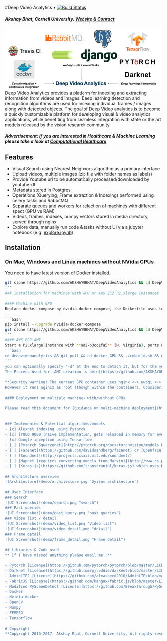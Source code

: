 #Deep Video Analytics  •  [![Build Status](https://travis-ci.org/AKSHAYUBHAT/DeepVideoAnalytics.svg?branch=master)](https://travis-ci.org/AKSHAYUBHAT/DeepVideoAnalytics)
##### Akshay Bhat, Cornell University. [Website & Contact](http://www.akshaybhat.com)       
![Banner](demo/banner.png "banner")
Deep Video Analytics provides a platform for indexing and extracting information from videos and images.
Deep learning detection and recognition algorithms are used for indexing individual frames / images along with 
detected objects. The goal of Deep Video analytics is to become a quickly customizable platform for developing 
visual & video analytics applications, while benefiting from seamless integration with state or the art models released
by the vision research community.

##### Advertisement: If you are interested in Healthcare & Machine Learning please take a look at [Computational Healthcare](http://www.computationalhealthcare.com) 

## Features
- Visual Search using Nearest Neighbors algorithm as a primary interface
- Upload videos, multiple images (zip file with folder names as labels)
- Provide Youtube url to be automatically processed/downloaded by youtube-dl
- Metadata stored in Postgres
- Operations (Querying, Frame extraction & Indexing) performed using celery tasks and RabbitMQ
- Separate queues and workers for selection of machines with different spect (GPU vs RAM) 
- Videos, frames, indexes, numpy vectors stored in media directory, served through nginx
- Explore data, manually run code & tasks without UI via a jupyter notebook (e.g. [explore.ipynb](https://github.com/AKSHAYUBHAT/DeepVideoAnalytics/blob/master/explore.ipynb))

## Installation

### On Mac, Windows and Linux machines without NVidia GPUs
You need to have latest version of Docker installed.
````bash
git clone https://github.com/AKSHAYUBHAT/DeepVideoAnalytics && cd DeepVideoAnalytics/docker && docker-compose up 
```
### Installation for machines with GPU or AWS EC2 P2.xlarge instances

#### Machine with GPU
Replace docker-compose by nvidia-docker-compose, the Dockerfile uses tensorflow gpu base image and appropriate version of pytorch. The Makefile for Darknet is also modified accordingly. This code was tested using an older NVidia Titan GPU and nvidia-docker.

```bash
pip install --upgrade nvidia-docker-compose
git clone https://github.com/AKSHAYUBHAT/DeepVideoAnalytics && cd DeepVideoAnalytics/docker_GPU && nvidia-docker-compose up 
```
#### AWS EC2 AMI
Start a P2.xlarge instance with **ami-b3cc1fa5** (N. Virginia), ports 8000, 6006, 8888 open (preferably to only your IP) and run following command after ssh'ing into the machine. 
```bash
cd deepvideoanalytics && git pull && cd docker_GPU && ./rebuild.sh && nvidia-docker-compose up 
```
you can optionally specify "-d" at the end to detach it, but for the very first time its useful to read how each container is started. After approximately 3 ~ 5 minutes the user interface will appear on port 8000 of the instance ip.
The Process used for [AMI creation is here](https://github.com/AKSHAYUBHAT/DeepVideoAnalytics/blob/master/notes/ami.md)

**Security warning! The current GPU container uses nginx <-> uwsgi <-> django setup to ensure smooth playback of videos. 
However it runs nginix as root (though within the container). Considering that you can now modify AWS Security rules on-the-fly, I highly recommend only allowing inbound traffic from your own IP address.** 

#### Deployment on multiple machines with/without GPUs

Please read this document for [guidance on multi-machine deployment](https://github.com/AKSHAYUBHAT/DeepVideoAnalytics/blob/master/notes/architecture.md).


### Implemented & Potential algorithms/models
- [x] Alexnet indexing using Pytorch 
- [x] [YOLO 9000 (naive implementation, gets reloaded in memory for every video)](http://pjreddie.com/darknet/yolo/)
- [x] Google inception using Tensorflow 
- [ ] [Pytorch Squeezenet](http://pytorch.org/docs/torchvision/models.html)
- [ ] [Facenet](https://github.com/davidsandberg/facenet) or [Openface (via a connected container)](https://github.com/cmusatyalab/openface)
- [ ] [Soundnet](http://projects.csail.mit.edu/soundnet/)
- [ ] [Mapnet (requires converting models from Marvin)](http://www.cs.princeton.edu/~aseff/mapnet/)   
- [ ] [Keras-js](https://github.com/transcranial/keras-js) which uses Keras inception for client side indexing   
 
## Architecture overview
![Architecture](demo/architecture.png "System architecture")

## User Interface 
### Search
![UI Screenshot](demo/search.png "search")
### Past queries
![UI Screenshot](demo/past_query.png "past queries")
### Video list / detail
![UI Screenshot](demo/video_list.png "Video list")
![UI Screenshot](demo/video_detail.png "detail")
### Frame detail
![UI Screenshot](demo/frame_detail.png "Frame detail")

## Libraries & Code used
** If I have missed anything please email me. **

- Pytorch [License](https://github.com/pytorch/pytorch/blob/master/LICENSE)
- Darknet [License](https://github.com/pjreddie/darknet/blob/master/LICENSE)
- AdminLTE2 [License](https://github.com/almasaeed2010/AdminLTE/blob/master/LICENSE)
- FabricJS [License](https://github.com/kangax/fabric.js/blob/master/LICENSE)
- Modified PySceneDetect [License](https://github.com/Breakthrough/PySceneDetect)
- Docker 
- Nvidia-docker
- OpenCV
- Numpy
- FFMPEG
- Tensorflow

# Copyright
**Copyright 2016-2017, Akshay Bhat, Cornell University, All rights reserved.**
